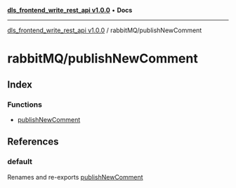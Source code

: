[**dls_frontend_write_rest_api v1.0.0**](../../README.md) • **Docs**

***

[dls_frontend_write_rest_api v1.0.0](../../modules.md) / rabbitMQ/publishNewComment

# rabbitMQ/publishNewComment

## Index

### Functions

- [publishNewComment](functions/publishNewComment.md)

## References

### default

Renames and re-exports [publishNewComment](functions/publishNewComment.md)
